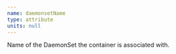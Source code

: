 ```yaml
---
name: daemonsetName
type: attribute
units: null
---
```


Name of the DaemonSet the container is associated with.
